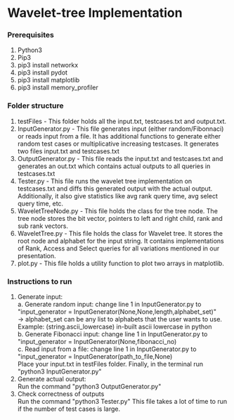# Wavelet-tree Implementation

### Prerequisites
1. Python3
2. Pip3
3. pip3 install networkx
4. pip3 install pydot
5. pip3 install matplotlib
6. pip3 install memory_profiler

### Folder structure
1. testFiles - This folder holds all the input.txt, testcases.txt and output.txt.
2. InputGenerator.py - This file generates input (either random/Fibonnaci) or reads input from a file. It has additional functions to generate either random test cases or multiplicative increasing testcases. It generates two files input.txt and testcases.txt
3. OutputGenerator.py - This file reads the input.txt and testcases.txt and generates an out.txt which contains actual outputs to all queries in testcases.txt
4. Tester.py - This file runs the wavelet tree implementation on testcases.txt and diffs this generated output with the actual output. Additionally, it also give statistics like avg rank query time, avg select query time, etc.
5. WaveletTreeNode.py - This file holds the class for the tree node. The tree node stores the bit vector, pointers to left and right child, rank and sub rank vectors.
6. WaveletTree.py - This file holds the class for Wavelet tree. It stores the root node and alphabet for the input string. It contains implementations of Rank, Access and Select queries for all variations mentioned in our presentation.
7. plot.py - This file holds a utility function to plot two arrays in matplotlib.

### Instructions to run
1. Generate input: <br/>
    a. Generate random input: change line 1 in InputGenerator.py to "input_generator = InputGenerator(None,None,length,alphabet_set)" <br/>
      -> alphabet_set can be any list to alphabets that the user wants to use. Example: (string.ascii_lowercase) in-built ascii lowercase in python <br/>
    b. Generate Fibonacci input: change line 1 in InputGenerator.py to "input_generator = InputGenerator(None,fibonacci_no) <br/>
    c. Read input from a file: change line 1 in InputGenerator.py to "input_generator = InputGenerator(path_to_file,None) <br/>
    Place your input.txt in testFiles folder.
    Finally, in the terminal run "python3 InputGenerator.py"
2. Generate actual output: <br/>
    Run the command "python3 OutputGenerator.py"
3. Check correctness of outputs <br/>
    Run the command "python3 Tester.py"
    This file takes a lot of time to run if the number of test cases is large.
